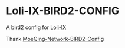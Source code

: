 # Loli-IX-BIRD2-CONFIG

A bird2 config for [Loli-IX](https://www.peeringdb.com/ix/4799)

Thank [MoeQing-Network-BIRD2-Config](https://github.com/MoeQing-Network/MoeQing-Network-BIRD2-Config)